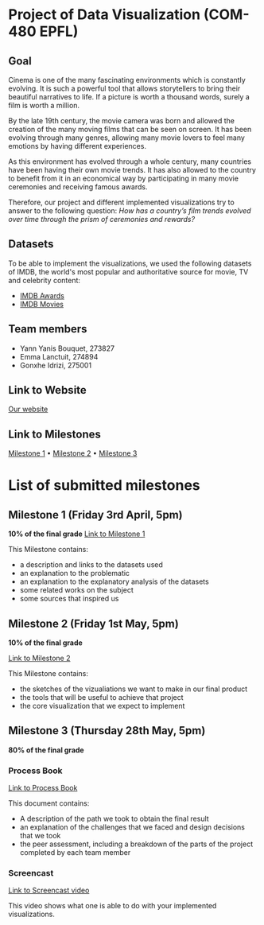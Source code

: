 # Project of Data Visualization (COM-480 EPFL)

## Goal
Cinema is one of the many fascinating environments which is constantly evolving. It is such a powerful tool that allows storytellers to bring their beautiful narratives to life. If a picture is worth a thousand words, surely a film is worth a million.

By the late 19th century, the movie camera was born and allowed the creation of the many moving films that can be seen on screen. It has been evolving through many genres, allowing many movie lovers to feel many emotions by having different experiences.

As this environment has evolved through a whole century, many countries have been having their own movie trends. It has also allowed to the country to benefit from it in an economical way by participating in many movie ceremonies and receiving famous awards.

Therefore, our project and different implemented visualizations try to answer to the following question: *How has a country’s film trends evolved over time through the prism of ceremonies and rewards?*

## Datasets
To be able to implement the visualizations, we used the following datasets of IMDB, the world's most popular and authoritative source for movie, TV and celebrity content:
* [IMDB Awards](https://www.kaggle.com/iwooloowi/film-awards-imdb)
* [IMDB Movies](https://www.kaggle.com/stefanoleone992/imdb-extensive-dataset)

## Team members
* Yann Yanis Bouquet, 273827
* Emma Lanctuit, 274894
* Gonxhe Idrizi, 275001

## Link to Website
[Our website](https://com-480-data-visualization.github.io/com-480-project-lesbigleux/index.html)

## Link to Milestones
[Milestone 1](#milestone-1-friday-3rd-april-5pm) • [Milestone 2](#milestone-2-friday-1st-may-5pm) • [Milestone 3](#milestone-3-thursday-28th-may-5pm)


# List of submitted milestones
## Milestone 1 (Friday 3rd April, 5pm)
**10% of the final grade**
[Link to Milestone 1](./Milestones/Milestone1.pdf)

This Milestone contains:
* a description and links to the datasets used
* an explanation to the problematic
* an explanation to the explanatory analysis of the datasets
* some related works on the subject
* some sources that inspired us

## Milestone 2 (Friday 1st May, 5pm)

**10% of the final grade**

[Link to Milestone 2](./Milestones/Milestone2.pdf)

This Milestone contains:
* the sketches of the vizualiations we want to make in our final product
* the tools that will be useful to achieve that project
* the core visualization that we expect to implement

## Milestone 3 (Thursday 28th May, 5pm)

**80% of the final grade**
### Process Book
[Link to Process Book](./ProcessBook.pdf)

This document contains:
* A description of the path we took to obtain the final result
* an explanation of the challenges that we faced and design decisions that we took
* the peer assessment, including a breakdown of the parts of the project completed by each team member

### Screencast

[Link to Screencast video](./ScreenCast.mp4)

This video shows what one is able to do with your implemented visualizations.
